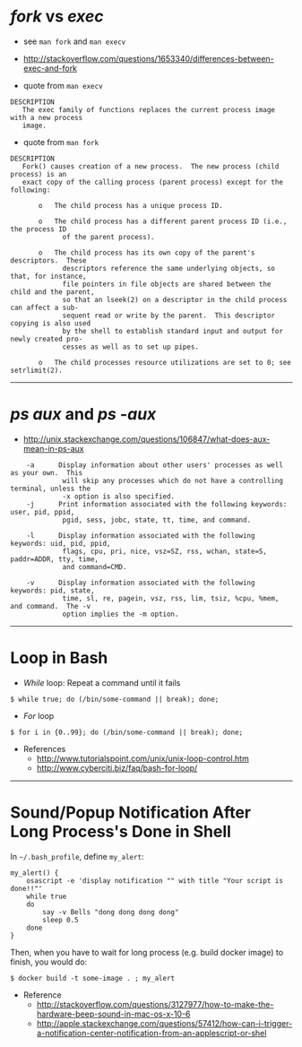 <!--
{
  "title": "Shell Tips",
  "date": "2016-06-08T09:38:06.000Z",
  "category": "",
  "tags": [
    "shell"
  ],
  "draft": false
}
-->

# _fork_ vs _exec_

- see `man fork` and `man execv`
- http://stackoverflow.com/questions/1653340/differences-between-exec-and-fork

- quote from `man execv`

```
DESCRIPTION
   The exec family of functions replaces the current process image with a new process
   image.
```

- quote from `man fork`

```
DESCRIPTION
   Fork() causes creation of a new process.  The new process (child process) is an
   exact copy of the calling process (parent process) except for the following:

       o   The child process has a unique process ID.

       o   The child process has a different parent process ID (i.e., the process ID
             of the parent process).

       o   The child process has its own copy of the parent's descriptors.  These
             descriptors reference the same underlying objects, so that, for instance,
             file pointers in file objects are shared between the child and the parent,
             so that an lseek(2) on a descriptor in the child process can affect a sub-
             sequent read or write by the parent.  This descriptor copying is also used
             by the shell to establish standard input and output for newly created pro-
             cesses as well as to set up pipes.

       o   The child processes resource utilizations are set to 0; see setrlimit(2).
```

---

# _ps aux_  and _ps -aux_

- http://unix.stackexchange.com/questions/106847/what-does-aux-mean-in-ps-aux

```
    -a      Display information about other users' processes as well as your own.  This
             will skip any processes which do not have a controlling terminal, unless the
             -x option is also specified.
    -j      Print information associated with the following keywords: user, pid, ppid,
             pgid, sess, jobc, state, tt, time, and command.

    -l      Display information associated with the following keywords: uid, pid, ppid,
             flags, cpu, pri, nice, vsz=SZ, rss, wchan, state=S, paddr=ADDR, tty, time,
             and command=CMD.

    -v      Display information associated with the following keywords: pid, state,
             time, sl, re, pagein, vsz, rss, lim, tsiz, %cpu, %mem, and command.  The -v
             option implies the -m option.
```
---

# Loop in Bash

- _While_ loop: Repeat a command until it fails

```
$ while true; do (/bin/some-command || break); done;
```

- _For_ loop

```
$ for i in {0..99}; do (/bin/some-command || break); done;
```

- References
  - http://www.tutorialspoint.com/unix/unix-loop-control.htm
  - http://www.cyberciti.biz/faq/bash-for-loop/

---

# Sound/Popup Notification After Long Process's Done in Shell

In `~/.bash_profile`, define `my_alert`:

```
my_alert() {
    osascript -e 'display notification "" with title "Your script is done!!"'
    while true
    do
        say -v Bells "dong dong dong dong"
        sleep 0.5
    done
}
```

Then, when you have to wait for long process (e.g. build docker image) to finish, you would do:

```
$ docker build -t some-image . ; my_alert
```

- Reference
  - http://stackoverflow.com/questions/3127977/how-to-make-the-hardware-beep-sound-in-mac-os-x-10-6
  - http://apple.stackexchange.com/questions/57412/how-can-i-trigger-a-notification-center-notification-from-an-applescript-or-shel
